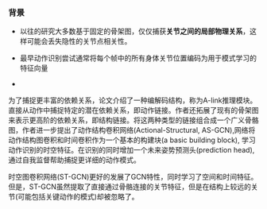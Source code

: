 ### 背景

- 以往的研究大多数基于固定的骨架图，仅仅捕获**关节之间的局部物理关系**，这样可能会丢失隐性的关节点相关性。

  

- 最早动作识别尝试通常将每个帧中的所有身体关节位置编码为用于模式学习的特征向量

- 

为了捕捉更丰富的依赖关系，论文介绍了一种编解码结构，称为A-link推理模块。直接从动作中捕捉特定的潜在依赖关系，即动作链接。作者还拓展了现有的骨架图来表示更高阶的依赖关系，即结构链接。将这两种类型的链接组合成一个广义骨骼图，作者进一步提出了动作结构卷积网络(Actional-Structural, AS-GCN),网络将动作结构图卷积和时间卷积作为一个基本的构建块(a basic building block), 学习动作识别的时空特征。在识别的同时增加一个未来姿势预测头(prediction head),通过自我监督帮助捕捉更详细的动作模式。



时空图卷积网络(ST-GCN)更好的发展了GCN特性，同时学习了空间和时间特征。但是，ST-GCN虽然提取了直接通过骨骼连接的关节特征，但是在结构上较远的关节(可能包括关键动作的模式)却被忽略了。